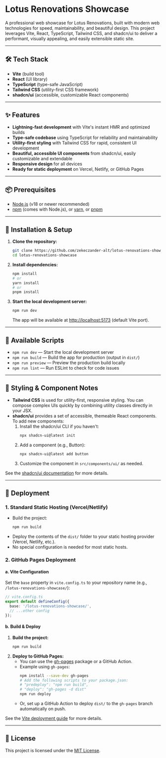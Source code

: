 # Lotus Renovations Showcase

A professional web showcase for Lotus Renovations, built with modern web technologies for speed, maintainability, and beautiful design. This project leverages Vite, React, TypeScript, Tailwind CSS, and shadcn/ui to deliver a performant, visually appealing, and easily extensible static site.

---

## 🛠️ Tech Stack

- **Vite** (build tool)
- **React** (UI library)
- **TypeScript** (type-safe JavaScript)
- **Tailwind CSS** (utility-first CSS framework)
- **shadcn/ui** (accessible, customizable React components)

---

## ✨ Features

- **Lightning-fast development** with Vite's instant HMR and optimized builds
- **Type-safe codebase** using TypeScript for reliability and maintainability
- **Utility-first styling** with Tailwind CSS for rapid, consistent UI development
- **Beautiful, accessible UI components** from shadcn/ui, easily customizable and extendable
- **Responsive design** for all devices
- **Ready for static deployment** on Vercel, Netlify, or GitHub Pages

---

## 📦 Prerequisites

- [Node.js](https://nodejs.org/) (v18 or newer recommended)
- [npm](https://www.npmjs.com/) (comes with Node.js), or [yarn](https://yarnpkg.com/), or [pnpm](https://pnpm.io/)

---

## 🚀 Installation & Setup

1. **Clone the repository:**
   ```bash
   git clone https://github.com/zekeczander-alt/lotus-renovations-showcase.git
   cd lotus-renovations-showcase
   ```
2. **Install dependencies:**
   ```bash
   npm install
   # or
   yarn install
   # or
   pnpm install
   ```
3. **Start the local development server:**
   ```bash
   npm run dev
   ```
   The app will be available at [http://localhost:5173](http://localhost:5173) (default Vite port).

---

## 📜 Available Scripts

- `npm run dev` — Start the local development server
- `npm run build` — Build the app for production (output in `dist/`)
- `npm run preview` — Preview the production build locally
- `npm run lint` — Run ESLint to check for code issues

---

## 🎨 Styling & Component Notes

- **Tailwind CSS** is used for utility-first, responsive styling. You can compose complex UIs quickly by combining utility classes directly in your JSX.
- **shadcn/ui** provides a set of accessible, themeable React components. To add new components:
  1. Install the shadcn/ui CLI if you haven't:
     ```bash
     npx shadcn-ui@latest init
     ```
  2. Add a component (e.g., Button):
     ```bash
     npx shadcn-ui@latest add button
     ```
  3. Customize the component in `src/components/ui/` as needed.

See the [shadcn/ui documentation](https://ui.shadcn.com/docs/installation) for more details.

---

## 🚢 Deployment

### 1. Standard Static Hosting (Vercel/Netlify)

- Build the project:
  ```bash
  npm run build
  ```
- Deploy the contents of the `dist/` folder to your static hosting provider (Vercel, Netlify, etc.).
- No special configuration is needed for most static hosts.

### 2. GitHub Pages Deployment

#### a. Vite Configuration

Set the `base` property in `vite.config.ts` to your repository name (e.g., `/lotus-renovations-showcase/`):

```ts
// vite.config.ts
export default defineConfig({
  base: '/lotus-renovations-showcase/',
  // ...other config
});
```

#### b. Build & Deploy

1. **Build the project:**
   ```bash
   npm run build
   ```
2. **Deploy to GitHub Pages:**
   - You can use the [gh-pages](https://www.npmjs.com/package/gh-pages) package or a GitHub Action.
   - Example using `gh-pages`:
     ```bash
     npm install --save-dev gh-pages
     # Add the following scripts to your package.json:
     # "predeploy": "npm run build",
     # "deploy": "gh-pages -d dist"
     npm run deploy
     ```
   - Or, set up a GitHub Action to deploy `dist/` to the `gh-pages` branch automatically on push.

See the [Vite deployment guide](https://vitejs.dev/guide/static-deploy.html#github-pages) for more details.

---

## 📄 License

This project is licensed under the [MIT License](LICENSE).
